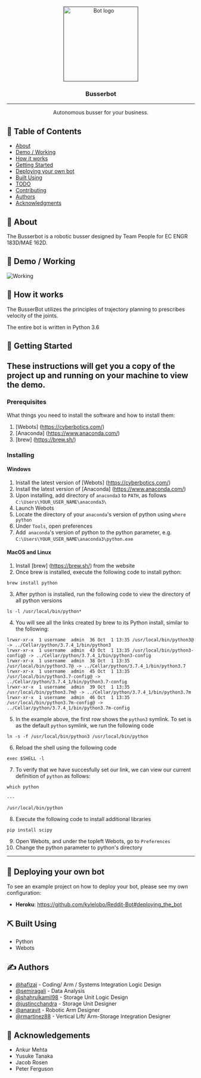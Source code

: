 <p align="center">
  <a href="" rel="noopener">
 <img width=200px height=200px src="https://i.imgur.com/FxL5qM0.jpg" alt="Bot logo"></a>
</p>

<h3 align="center">Busserbot</h3>

---

<p align="center"> Autonomous busser for your business.
    <br> 
</p>

## 📝 Table of Contents
+ [About](#about)
+ [Demo / Working](#demo)
+ [How it works](#working)
+ [Getting Started](#getting_started)
+ [Deploying your own bot](#deployment)
+ [Built Using](#built_using)
+ [TODO](../TODO.md)
+ [Contributing](../CONTRIBUTING.md)
+ [Authors](#authors)
+ [Acknowledgments](#acknowledgement)

## 🧐 About <a name = "about"></a>
The Busserbot is a robotic busser designed by Team People for EC ENGR 183D/MAE 162D.

## 🎥 Demo / Working <a name = "demo"></a>
![Working](https://media.giphy.com/media/20NLMBm0BkUOwNljwv/giphy.gif)

## 💭 How it works <a name = "working"></a>

The BusserBot utilizes the principles of trajectory planning to prescribes velocity of the joints.

The entire bot is written in Python 3.6

## 🏁 Getting Started <a name = "getting_started"></a>
These instructions will get you a copy of the project up and running on your machine to view the demo. 
---
### Prerequisites

What things you need to install the software and how to install them:

1. [Webots] (https://cyberbotics.com/)
2. [Anaconda] (https://www.anaconda.com/)
3. [brew] (https://brew.sh/)

### Installing

#### Windows

1. Install the latest version of [Webots] (https://cyberbotics.com/)
2. Install the latest version of [Anaconda] (https://www.anaconda.com/)
3. Upon installing, add directory of `anaconda3` to `PATH`, as follows `C:\Users\YOUR_USER_NAME\anaconda3\`
4. Launch Webots
5. Locate the directory of your `anaconda`'s version of python using `where python`
7. Under `Tools`, open preferences
8. Add` anaconda`'s version of python to the python parameter, e.g. `C:\Users\YOUR_USER_NAME\anaconda3\python.exe`

#### MacOS and Linux

1. Install [brew] (https://brew.sh/) from the website
2. Once brew is installed, execute the following code to install python:
```
brew install python
```
3. After python is installed, run the following code to view the directory of all python versions
```
ls -l /usr/local/bin/python*
```
4. You will see all the links created by brew to its Python install, similar to the following:

```
lrwxr-xr-x  1 username  admin  36 Oct  1 13:35 /usr/local/bin/python3@ -> ../Cellar/python/3.7.4_1/bin/python3
lrwxr-xr-x  1 username  admin  43 Oct  1 13:35 /usr/local/bin/python3-config@ -> ../Cellar/python/3.7.4_1/bin/python3-config
lrwxr-xr-x  1 username  admin  38 Oct  1 13:35 /usr/local/bin/python3.7@ -> ../Cellar/python/3.7.4_1/bin/python3.7
lrwxr-xr-x  1 username  admin  45 Oct  1 13:35 /usr/local/bin/python3.7-config@ -> ../Cellar/python/3.7.4_1/bin/python3.7-config
lrwxr-xr-x  1 username  admin  39 Oct  1 13:35 /usr/local/bin/python3.7m@ -> ../Cellar/python/3.7.4_1/bin/python3.7m
lrwxr-xr-x  1 username  admin  46 Oct  1 13:35 /usr/local/bin/python3.7m-config@ -> ../Cellar/python/3.7.4_1/bin/python3.7m-config
```
5. In the example above, the first row shows the `python3` symlink. To set is as the default `python` symlink, we run the following code
```
ln -s -f /usr/local/bin/python3 /usr/local/bin/python
```
6. Reload the shell using the following code
```
exec $SHELL -l
```
7. To verify that we have succesfully set our link, we can view our current definition of `python` as follows:

```
which python

---

/usr/local/bin/python
```
8. Execute the following code to install additional libraries
```
pip install scipy
```
9. Open Webots, and under the topleft Webots, go to `Preferences`
10. Change the python parameter to python's directory
---
## 🚀 Deploying your own bot <a name = "deployment"></a>
To see an example project on how to deploy your bot, please see my own configuration:

+ **Heroku**: https://github.com/kylelobo/Reddit-Bot#deploying_the_bot

## ⛏️ Built Using <a name = "built_using"></a>
+ Python
+ Webots

## ✍️ Authors <a name = "authors"></a>
+ [@hafizaj](https://github.com/hafizaj) - Coding/ Arm / Systems Integration Logic Design
+ [@semiragali](https://github.com/semiragali) - Data Analysis
+ [@shahrulkamil98](https://github.com/shahrulkamil98) - Storage Unit Logic Design
+ [@justincchandra](https://github.com/justincchandra) - Storage Unit Designer
+ [@anaravit](https://github.com/anaravit) - Robotic Arm Designer
+ [@rmartinez88](https://github.com/rmartinez88) - Vertical Lift/ Arm-Storage Integration Designer

## 🎉 Acknowledgements <a name = "acknowledgement"></a>
+ Ankur Mehta
+ Yusuke Tanaka
+ Jacob Rosen
+ Peter Ferguson
